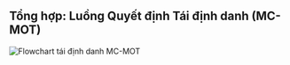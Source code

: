 <!--
  Slide này tái tạo và làm động flowchart ra quyết định của hệ thống.
  Mỗi bước và mỗi nhánh quyết định sẽ xuất hiện tuần tự.
-->
<section 
  data-background-image="/images/backgrounds/agenda-bg.png" 
  data-background-opacity="1"
  class="h-full"
>
  <div class="w-full h-full flex flex-col justify-center items-center px-8">
    <h2 class="!text-5xl mb-10 text-center font-extrabold text-white drop-shadow-lg">
      Tổng hợp: Luồng Quyết định <strong class="!text-tech-highlight">Tái định danh (MC-MOT)</strong>
    </h2>
    <div class="w-full max-w-4xl flex flex-col items-center">
      <img src="/images/re-flow.png" alt="Flowchart tái định danh MC-MOT" class="rounded-xl shadow-2xl w-5/6" style="max-height: 950px; width: auto;" />
    </div>
  </div>
</section>
